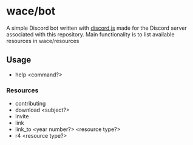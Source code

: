 # wace/bot
A simple Discord bot written with [discord.js](https://discord.js.org/#/) made for the Discord server associated with this repository.
Main functionality is to list available resources in wace/resources

## Usage
- help <command?>
### Resources
- contributing
- download <subject?>
- invite
- link
- link_to <subject> <year number?> <resource type?>
- r4 <subject> <year number> <resource type?>

